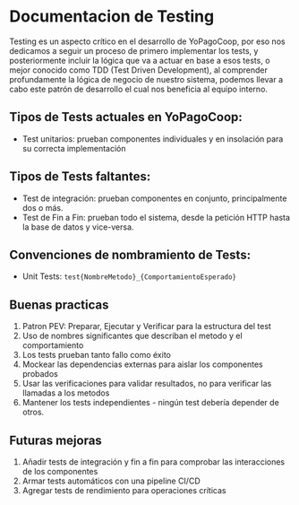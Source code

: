 # Documentacion de Testing

Testing es un aspecto crítico en el desarrollo de YoPagoCoop, por eso nos dedicamos a seguir un proceso de primero implementar los tests, y posteriormente incluir la lógica que va a actuar en base a esos tests, o mejor conocido como TDD (Test Driven Development), al comprender profundamente la lógica de negocio de nuestro sistema, podemos llevar a cabo este patrón de desarrollo el cual nos beneficia al equipo interno.

## Tipos de Tests actuales en YoPagoCoop:

- Test unitarios: prueban componentes individuales y en insolación para su correcta implementación

## Tipos de Tests faltantes:

- Test de integración: prueban componentes en conjunto, principalmente dos o más.
- Test de Fin a Fin: prueban todo el sistema, desde la petición HTTP hasta la base de datos y vice-versa.

## Convenciones de nombramiento de Tests:

- Unit Tests: `test{NombreMetodo}_{ComportamientoEsperado}`

## Buenas practicas

1. Patron PEV: Preparar, Ejecutar y Verificar para la estructura del test
2. Uso de nombres significantes que describan el metodo y el comportamiento
3. Los tests prueban tanto fallo como éxito
4. Mockear las dependencias externas para aislar los componentes probados
5. Usar las verificaciones para validar resultados, no para verificar las llamadas a los metodos
6. Mantener los tests independientes - ningún test debería depender de otros.

## Futuras mejoras

1. Añadir tests de integración y fin a fin para comprobar las interacciones de los componentes
2. Armar tests automáticos con una pipeline CI/CD
3. Agregar tests de rendimiento para operaciones críticas
